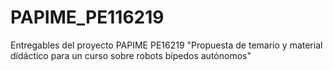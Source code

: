 # PAPIME_PE116219
Entregables del proyecto PAPIME PE16219 "Propuesta de temario y material didáctico para un curso sobre robots bípedos autónomos"
